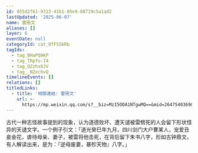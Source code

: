 ```yaml
---
id: 855d2f61-9313-41b1-89e9-88719c5a1ad2
lastUpdated: '2025-06-07'
name: 雷殛文
aliases: []
layer: 6
eventDate: null
categoryId: cat_OfFSSbRb
tagIds:
  - tag_BHaPQ9KP
  - tag_TRpfu-I4
  - tag_QZzhx8JV
  - tag__NZec6vQ
timelineEvents: []
relations: []
titledLinks:
  - title: '相關連結: 雷殛文'
    url: >-
      https://mp.weixin.qq.com/s?__biz=MzI5ODA1NTgwMQ==&mid=2647540369&idx=1&sn=8b48bd5b2db16907bbb5c30b0bc8c5bf&chksm=f524aec36616103d12ae9b52d2a5ab5be9b4905b12fe747d42c8ed3c0944b763b2a04ea077ea
---
```

古代一种志怪故事提到的现象，认为道德败坏、遭天谴被雷劈死的人会留下形状怪异的天谴文字。一个例子引文：「道光癸巳年九月，四川剑门大户曹某人，宠爱丑妾金花，虐待母亲、妻子，被雷将他击死，在背后留下朱书八字，形如古钟鼎文，有人解读出来，是为：『逆母废妻，暴殄天物』八字。」
